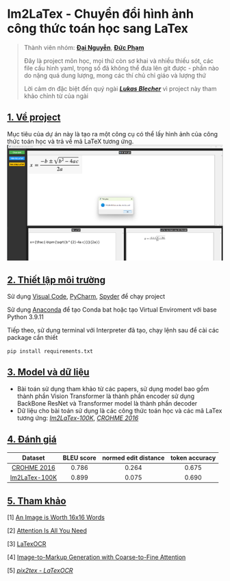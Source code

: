 # **Im2LaTex - Chuyển đổi hình ảnh công thức toán học sang LaTex**
> Thành viên nhóm: [**Đại Nguyễn**](https://github.com/pistachioc), [**Đức Phạm**](https://github.com/CharliePham141)
> 
> Đây là project môn học, mọi thứ còn sơ khai và nhiều thiếu sót, các file cấu hình yaml, trọng số đã không thể đưa lên git được - phần nào do nặng quá dung lượng, mong các thí chủ chỉ giáo và lượng thứ
> 
> Lời cảm ơn đặc biệt đến quý ngài [***Lukas Blecher***](https://github.com/lukas-blecher) vì project này tham khảo chỉnh từ của ngài
> 

## [1. Về project](#project)

Mục tiêu của dự án này là tạo ra một công cụ có thể lấy hình ảnh của công thức toán học và trả về mã LaTeX tương ứng.
![Hình ảnh demo của project](demo.png)

## [2. Thiết lập môi trường](#moitruong)

Sử dụng [Visual Code](https://code.visualstudio.com/download), [PyCharm](https://www.jetbrains.com/pycharm/download/?section=windows), [Spyder](https://www.spyder-ide.org/) để chạy project

Sử dụng [Anaconda](https://www.anaconda.com/download/success) để tạo Conda bat hoặc tạo Virtual Enviroment với base Python 3.9.11

Tiếp theo, sử dụng terminal với Interpreter đã tạo, chạy lệnh sau để cài các package cần thiết

```pip install requirements.txt```

## [3. Model và dữ liệu](#model)
* Bài toán sử dụng tham khảo từ các papers, sử dụng model bao gồm thành phần Vision Transformer là thành phần encoder sử dụng BackBone ResNet và Transformer model là thành phần decoder
* Dữ liệu cho bài toán sử dụng là các công thức toán học và các mã LaTex tương ứng: [*Im2LaTex-100K*](https://www.kaggle.com/datasets/shahrukhkhan/im2latex100k), [*CROHME 2016*](https://tc11.cvc.uab.es/datasets/ICFHR-CROHME-2016_1)


## [4.  Đánh giá](#performance)
|                                  Dataset                                   | BLEU score | normed edit distance | token accuracy |
|:--------------------------------------------------------------------------:|:----------:|:--------------------:|:--------------:|
|    [CROHME 2016](https://tc11.cvc.uab.es/datasets/ICFHR-CROHME-2016_1)     |   0.786    |        0.264         |     0.675      |   
| [Im2LaTex-100K](https://www.kaggle.com/datasets/shahrukhkhan/im2latex100k) |   0.899    |        0.075         |     0.690      |


## [5. Tham khảo](#Ref)
[1] [An Image is Worth 16x16 Words](https://arxiv.org/abs/2010.11929)

[2] [Attention Is All You Need](https://arxiv.org/abs/1706.03762)

[3] [LaTexOCR](https://pix2tex.readthedocs.io/en/latest/)

[4] [Image-to-Markup Generation with Coarse-to-Fine Attention](https://arxiv.org/abs/1609.04938v2)

[5] [*pix2tex - LaTexOCR*](https://github.com/lukas-blecher/LaTeX-OCR)


